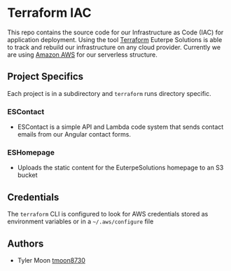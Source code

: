 # Terraform IAC
This repo contains the source code for our Infrastructure as Code (IAC) for application deployment. 
Using the tool [Terraform](https://www.terraform.io/) Euterpe Solutions is able to track and rebuild
our infrastructure on any cloud provider. Currently we are using [Amazon AWS](https://aws.amazon.com/)
for our serverless structure.

## Project Specifics
Each project is in a subdirectory and `terraform` runs directory specific.

### ESContact
* ESContact is a simple API and Lambda code system that sends contact emails from our Angular contact forms.  

### ESHomepage
* Uploads the static content for the EuterpeSolutions homepage to an S3 bucket

## Credentials
The `terraform` CLI is configured to look for AWS credentials stored as environment variables or in a `~/.aws/configure` file

## Authors
* Tyler Moon [tmoon8730](https://www.github.com/tmoon8730)
